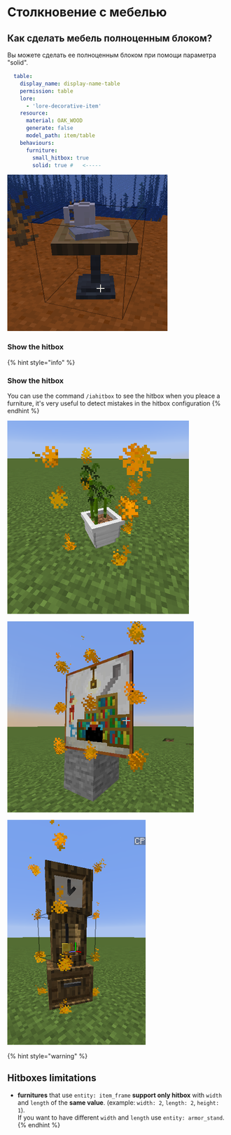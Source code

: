 # Столкновение с мебелью

## Как сделать мебель полноценным блоком?

Вы можете сделать ее полноценным блоком при помощи параметра "solid".

```yaml
  table:
    display_name: display-name-table
    permission: table
    lore:
      - 'lore-decorative-item'
    resource:
      material: OAK_WOOD
      generate: false
      model_path: item/table
    behaviours:
      furniture:
        small_hitbox: true
        solid: true #   <-----
```

![](<../../../../.gitbook/assets/image (15).png>)

### Show the hitbox <a href="show-the-hitbox" id="show-the-hitbox"></a>

{% hint style="info" %}
### Show the hitbox

You can use the command `/iahitbox` to see the hitbox when you pleace a furniture, it's very useful to detect mistakes in the hitbox configuration
{% endhint %}

![](<../../../../.gitbook/assets/immagine (63) (2) (3) (2) (1).png>)

![](<../../../../.gitbook/assets/immagine (87).png>)

![](<../../../../.gitbook/assets/immagine (88).png>)

{% hint style="warning" %}
## Hitboxes limitations

* **furnitures** that use `entity: item_frame` **support only hitbox** with `width` and `length` of the **same value**. (example: `width: 2`, `length: 2`, `height: 1`). \
  If you want to have different `width` and `length` use `entity: armor_stand`.
{% endhint %}

